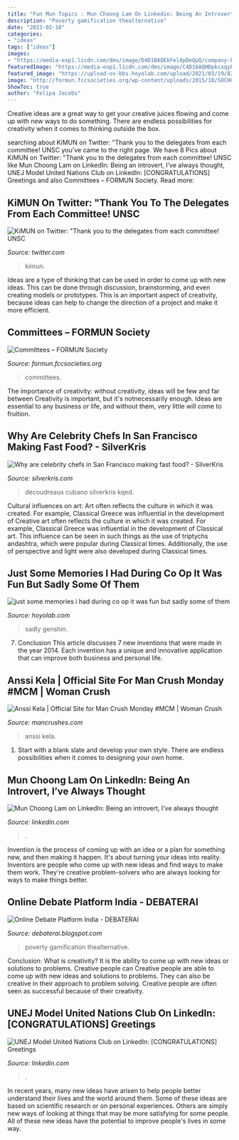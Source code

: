 ```yaml
---
title: "Fun Mun Topics : Mun Choong Lam On Linkedin: Being An Introvert, I’ve Always Thought"
description: "Poverty gamification thealternative"
date: "2023-02-18"
categories:
- "ideas"
tags: ["ideas"]
images:
- "https://media-exp1.licdn.com/dms/image/D4D1BAQEkFel4pDeQpQ/company-background_10000/0/1653553411947?e=1665194400&amp;v=beta&amp;t=oaMXTUqBoWvjseOLI7VnmijFwKJwPjZXZgGJBZ-C5hw"
featuredImage: "https://media-exp1.licdn.com/dms/image/C4D16AQHDpkcxqyEW0w/profile-displaybackgroundimage-shrink_200_800/0/1655198401925?e=2147483647&amp;v=beta&amp;t=1YuUUI-ysi1f_Gb5Hdb5Kef5Mvm6Wn0RKtQLgrLCf8w"
featured_image: "https://upload-os-bbs.hoyolab.com/upload/2021/03/19/82782657/bfccf7faf6a94ae6b0051b52f510e166_8985029794482770563.png?x-oss-process=image/resize,s_740/quality,q_80/auto-orient,0/interlace,1/format,png"
image: "http://formun.fccsocieties.org/wp-content/uploads/2015/10/SOCHUM-FORMUN-16.png"
ShowToc: true
author: "Felipa Jacobs"
---
```



Creative ideas are a great way to get your creative juices flowing and come up with new ways to do something. There are endless possibilities for creativity when it comes to thinking outside the box.

	

		
searching about KiMUN on Twitter: &quot;Thank you to the delegates from each committee! UNSC you've came to the right page. We have 8 Pics about KiMUN on Twitter: &quot;Thank you to the delegates from each committee! UNSC like Mun Choong Lam on LinkedIn: Being an introvert, I’ve always thought, UNEJ Model United Nations Club on LinkedIn: [CONGRATULATIONS] Greetings and also Committees – FORMUN Society. Read more:
		
    
## KiMUN On Twitter: &quot;Thank You To The Delegates From Each Committee! UNSC

<img loading=lazy src="https://pbs.twimg.com/media/DAS5cFXXYAABHKY.jpg" onerror="this.onerror=null;this.src='https://tse1.mm.bing.net/th?id=OIP.DdIW7KqiHFPQvYkHXGrbVwHaEV&amp;pid=15.1';" alt="KiMUN on Twitter: &quot;Thank you to the delegates from each committee! UNSC">

_Source: twitter.com_

>kimun. 

	

Ideas are a type of thinking that can be used in order to come up with new ideas. This can be done through discussion, brainstorming, and even creating models or prototypes. This is an important aspect of creativity, because ideas can help to change the direction of a project and make it more efficient.

    
## Committees – FORMUN Society

<img loading=lazy src="http://formun.fccsocieties.org/wp-content/uploads/2015/10/SOCHUM-FORMUN-16.png" onerror="this.onerror=null;this.src='https://tse1.mm.bing.net/th?id=OIP.68Inltpo02lP1DkkUrBgawHaGf&amp;pid=15.1';" alt="Committees – FORMUN Society">

_Source: formun.fccsocieties.org_

>committees. 

	

The importance of creativity: without creativity, ideas will be few and far between
Creativity is important, but it's notnecessarily enough. Ideas are essential to any business or life, and without them, very little will come to fruition.

    
## Why Are Celebrity Chefs In San Francisco Making Fast Food? - SilverKris

<img loading=lazy src="https://www.silverkris.com/wp-content/uploads/2018/06/Media-Noche-Molly-Decoudreaux.jpg" onerror="this.onerror=null;this.src='https://tse1.mm.bing.net/th?id=OIP.VYVnKdoF6dHbgbuD3xuhowHaEo&amp;pid=15.1';" alt="Why are celebrity chefs in San Francisco making fast food? - SilverKris">

_Source: silverkris.com_

>decoudreaux cubano silverkris kqed. 

	

Cultural influences on art: Art often reflects the culture in which it was created. For example, Classical Greece was influential in the development of
Creative art often reflects the culture in which it was created. For example, Classical Greece was influential in the development of Classical art. This influence can be seen in such things as the use of triptychs andashtra, which were popular during Classical times. Additionally, the use of perspective and light were also developed during Classical times.

    
## Just Some Memories I Had During Co Op It Was Fun But Sadly Some Of Them

<img loading=lazy src="https://upload-os-bbs.hoyolab.com/upload/2021/03/19/82782657/bfccf7faf6a94ae6b0051b52f510e166_8985029794482770563.png?x-oss-process=image/resize,s_740/quality,q_80/auto-orient,0/interlace,1/format,png" onerror="this.onerror=null;this.src='https://tse2.mm.bing.net/th?id=OIP.6Q-CA_64ssso3rm6YomjiAHaEK&amp;pid=15.1';" alt="just some memories i had during co op it was fun but sadly some of them">

_Source: hoyolab.com_

>sadly genshin. 

	

7. Conclusion
This article discusses 7 new inventions that were made in the year 2014. Each invention has a unique and innovative application that can improve both business and personal life.

    
## Anssi Kela | Official Site For Man Crush Monday #MCM | Woman Crush

<img loading=lazy src="http://fanpagepress.net/m/A/Anssi-Kela-full-body-4.jpg" onerror="this.onerror=null;this.src='https://tse3.mm.bing.net/th?id=OIP.gaGa6YBE_xtuYaCqbK3thgHaFr&amp;pid=15.1';" alt="Anssi Kela | Official Site for Man Crush Monday #MCM | Woman Crush">

_Source: mancrushes.com_

>anssi kela. 

	

1. Start with a blank slate and develop your own style. There are endless possibilities when it comes to designing your own home.

    
## Mun Choong Lam On LinkedIn: Being An Introvert, I’ve Always Thought

<img loading=lazy src="https://media-exp1.licdn.com/dms/image/C4D16AQHDpkcxqyEW0w/profile-displaybackgroundimage-shrink_200_800/0/1655198401925?e=2147483647&amp;v=beta&amp;t=1YuUUI-ysi1f_Gb5Hdb5Kef5Mvm6Wn0RKtQLgrLCf8w" onerror="this.onerror=null;this.src='https://tse2.mm.bing.net/th?id=OIP.THUBf_k91lRXLMZAzz5fZAHaB2&amp;pid=15.1';" alt="Mun Choong Lam on LinkedIn: Being an introvert, I’ve always thought">

_Source: linkedin.com_

>. 

	

Invention is the process of coming up with an idea or a plan for something new, and then making it happen. It's about turning your ideas into reality. Inventors are people who come up with new ideas and find ways to make them work. They're creative problem-solvers who are always looking for ways to make things better.

    
## Online Debate Platform India - DEBATERAI

<img loading=lazy src="https://i.pinimg.com/originals/70/a8/30/70a83047cb6084f9013592d2ce110ae7.jpg" onerror="this.onerror=null;this.src='https://tse3.mm.bing.net/th?id=OIP.eo4c7u342QMgfzA1WNq7oQHaFP&amp;pid=15.1';" alt="Online Debate Platform India - DEBATERAI">

_Source: debaterai.blogspot.com_

>poverty gamification thealternative. 

	

Conclusion: What is creativity? It is the ability to come up with new ideas or solutions to problems. Creative people can
Creative people are able to come up with new ideas and solutions to problems. They can also be creative in their approach to problem solving. Creative people are often seen as successful because of their creativity.

    
## UNEJ Model United Nations Club On LinkedIn: [CONGRATULATIONS] Greetings

<img loading=lazy src="https://media-exp1.licdn.com/dms/image/D4D1BAQEkFel4pDeQpQ/company-background_10000/0/1653553411947?e=1665194400&amp;v=beta&amp;t=oaMXTUqBoWvjseOLI7VnmijFwKJwPjZXZgGJBZ-C5hw" onerror="this.onerror=null;this.src='https://tse1.mm.bing.net/th?id=OIP.ErpWZEzXZfEwLMkib0KRPgHaBQ&amp;pid=15.1';" alt="UNEJ Model United Nations Club on LinkedIn: [CONGRATULATIONS] Greetings">

_Source: linkedin.com_

>. 

	

In recent years, many new ideas have arisen to help people better understand their lives and the world around them. Some of these ideas are based on scientific research or on personal experiences. Others are simply new ways of looking at things that may be more satisfying for some people. All of these new ideas have the potential to improve people's lives in some way.

